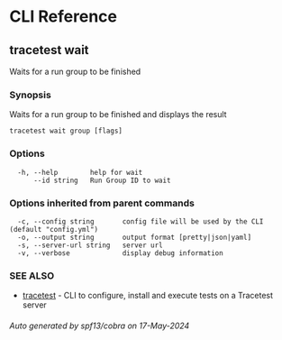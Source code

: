 # CLI Reference
## tracetest wait

Waits for a run group to be finished

### Synopsis

Waits for a run group to be finished and displays the result

```
tracetest wait group [flags]
```

### Options

```
  -h, --help        help for wait
      --id string   Run Group ID to wait
```

### Options inherited from parent commands

```
  -c, --config string       config file will be used by the CLI (default "config.yml")
  -o, --output string       output format [pretty|json|yaml]
  -s, --server-url string   server url
  -v, --verbose             display debug information
```

### SEE ALSO

* [tracetest](tracetest.md)	 - CLI to configure, install and execute tests on a Tracetest server

###### Auto generated by spf13/cobra on 17-May-2024
